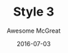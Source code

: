 ---
layout: post
author: Awesome McGreat
title: Style 3
date: 2016-07-03
tagline: Sed nisl arcu euismod sit amet nisi lorem etiam dolor veroeros et feugiat.
image: images/pic03.jpg
# Image position options: center center, top center, 25% 25%
imagePosition: 25% 25%
---